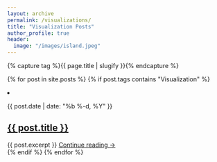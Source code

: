 ```yaml
---
layout: archive
permalink: /visualizations/
title: "Visualization Posts"
author_profile: true
header:
  image: "/images/island.jpeg"
---
```



{% capture tag %}{{ page.title | slugify }}{% endcapture %}

{% for post in site.posts %}
  {% if post.tags contains "Visualization" %}
  <li>
    <p class="post-meta">{{ post.date | date: "%b %-d, %Y" }}</p>
    <h2><a class="post-link" href="{{ post.url | prepend: site.baseurl }}">{{ post.title }}</a></h2>
    {{ post.excerpt }}
    <a href="{{ post.url | prepend: site.baseurl }}" rel="nofollow">Continue reading &rarr;</a>
  </li>
  {% endif %}
{% endfor %}
